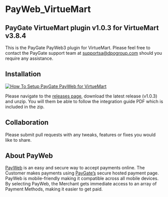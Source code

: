 # PayWeb_VirtueMart
## PayGate VirtueMart plugin v1.0.3 for VirtueMart v3.8.4

This is the PayGate PayWeb3 plugin for VirtueMart. Please feel free to contact the PayGate support team at supportsa@dpogroup.com should you require any assistance.

## Installation
[![How To Setup PayGate PayWeb for VirtueMart](https://www.appinlet.com/wp-content/uploads/2018/09/VirtueMart-Integration.jpg)](https://www.youtube.com/watch?v=mROuaX0NBsE "How To Setup PayGate PayWeb for VirtueMart")

Please navigate to the [releases page](https://github.com/PayGate/PayWeb_VirtueMart/releases), download the latest release (v1.0.3) and unzip. You will them be able to follow the integration guide PDF which is included in the zip.

## Collaboration

Please submit pull requests with any tweaks, features or fixes you would like to share.

## About PayWeb

[PayWeb](https://www.paygate.co.za/paygate-products/payweb/) is an easy and secure way to accept payments online. The Customer makes payments using [PayGate’s](https://www.paygate.co.za/) secure hosted payment page. PayWeb is mobile-friendly making it compatible across all mobile devices. By selecting PayWeb, the Merchant gets immediate access to an array of Payment Methods, making it easier to get paid.
